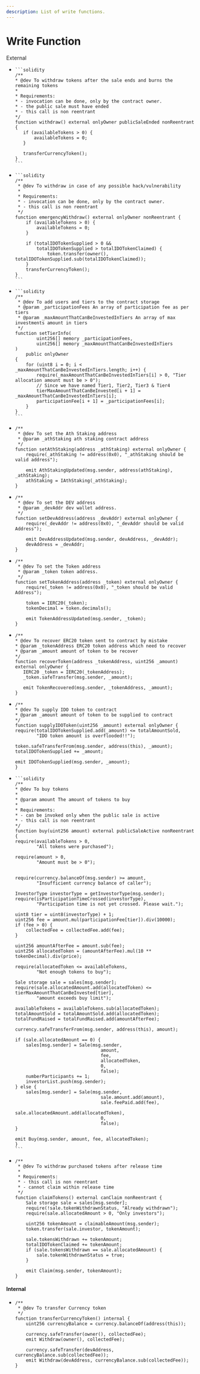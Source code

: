 ```yaml
---
description: List of write functions.
---
```


# Write Function

External

* ````solidity
  ```solidity
  /**
  * @dev To withdraw tokens after the sale ends and burns the remaining tokens
  *
  * Requirements:
  * - invocation can be done, only by the contract owner.
  * - the public sale must have ended
  * - this call is non reentrant
  */
  function withdraw() external onlyOwner publicSaleEnded nonReentrant {
     if (availableTokens > 0) {
         availableTokens = 0;
     }

     transferCurrencyToken();
  }
  ```
  ````
* ````solidity
  ```solidity
  /**
   * @dev To withdraw in case of any possible hack/vulnerability
   *
   * Requirements:
   * - invocation can be done, only by the contract owner.
   * - this call is non reentrant
   */
  function emergencyWithdraw() external onlyOwner nonReentrant {
      if (availableTokens > 0) {
          availableTokens = 0;
      }

      if (totalIDOTokenSupplied > 0 &&
          totalIDOTokenSupplied > totalIDOTokenClaimed) {
              token.transfer(owner(), totalIDOTokenSupplied.sub(totalIDOTokenClaimed));
      }
      transferCurrencyToken();
  }
  ```
  ````
* ````solidity
  ```solidity
  /**
   * @dev To add users and tiers to the contract storage
   * @param _participationFees An array of participation fee as per tiers
   * @param _maxAmountThatCanBeInvestedInTiers An array of max investments amount in tiers
   */
  function setTierInfo(
          uint256[] memory _participationFees,
          uint256[] memory _maxAmountThatCanBeInvestedInTiers
  )
      public onlyOwner
  {
      for (uint8 i = 0; i < _maxAmountThatCanBeInvestedInTiers.length; i++) {
          require(_maxAmountThatCanBeInvestedInTiers[i] > 0, "Tier allocation amount must be > 0");
          // Since we have named Tier1, Tier2, Tier3 & Tier4
          tierMaxAmountThatCanBeInvested[i + 1] = _maxAmountThatCanBeInvestedInTiers[i];
          participationFee[i + 1] = _participationFees[i];
      }
  }
  ```
  ````
* ```solidity
  /**
   * @dev To set the Ath Staking address
   * @param _athStaking ath staking contract address
   */
  function setAthStaking(address _athStaking) external onlyOwner {
      require(_athStaking != address(0x0), "_athStaking should be valid address");

      emit AthStakingUpdated(msg.sender, address(athStaking), _athStaking);
      athStaking = IAthStaking(_athStaking);
  }
  ```
* ```solidity
  /**
   * @dev To set the DEV address
   * @param _devAddr dev wallet address.
   */
  function setDevAddress(address _devAddr) external onlyOwner {
      require(_devAddr != address(0x0), "_devAddr should be valid Address");

      emit DevAddressUpdated(msg.sender, devAddress, _devAddr);
      devAddress = _devAddr;
  }
  ```
* ```solidity
  /**
   * @dev To set the Token address
   * @param _token token address.
   */
  function setTokenAddress(address _token) external onlyOwner {
      require(_token != address(0x0), "_token should be valid Address");

      token = IERC20(_token);
      tokenDecimal = token.decimals();

      emit TokenAddressUpdated(msg.sender, _token);
  }
  ```
* ```solidity
  /**
  * @dev To recover ERC20 token sent to contract by mistake
  * @param _tokenAddress ERC20 token address which need to recover
  * @param _amount amount of token to be recover
  */
  function recoverToken(address _tokenAddress, uint256 _amount) external onlyOwner {
     IERC20 _token = IERC20(_tokenAddress);
     _token.safeTransfer(msg.sender, _amount);

     emit TokenRecovered(msg.sender, _tokenAddress, _amount);
  }
  ```
* ```solidity
  /**
  * @dev To supply IDO token to contract
  * @param _amount amount of token to be supplied to contract
  */
  function supplyIDOToken(uint256 _amount) external onlyOwner {
  require(totalIDOTokenSupplied.add(_amount) <= totalAmountSold,
          "IDO token amount is overflooded!!");

  token.safeTransferFrom(msg.sender, address(this), _amount);
  totalIDOTokenSupplied += _amount;

  emit IDOTokenSupplied(msg.sender, _amount);
  }
  ```
* ````solidity
  ```solidity
  /**
  * @dev To buy tokens
  *
  * @param amount The amount of tokens to buy
  *
  * Requirements:
  * - can be invoked only when the public sale is active
  * - this call is non reentrant
  */
  function buy(uint256 amount) external publicSaleActive nonReentrant {
  require(availableTokens > 0,
          "All tokens were purchased");

  require(amount > 0,
          "Amount must be > 0");


  require(currency.balanceOf(msg.sender) >= amount,
          "Insufficient currency balance of caller");

  InvestorType investorType = getInvestorType(msg.sender);
  require(isParticipationTimeCrossed(investorType),
          "Participation time is not yet crossed. Please wait.");

  uint8 tier = uint8(investorType) + 1;
  uint256 fee = amount.mul(participationFee[tier]).div(10000);
  if (fee > 0) {
      collectedFee = collectedFee.add(fee);
  }

  uint256 amountAfterFee = amount.sub(fee);
  uint256 allocatedToken = (amountAfterFee).mul(10 ** tokenDecimal).div(price);

  require(allocatedToken <= availableTokens,
          "Not enough tokens to buy");

  Sale storage sale = sales[msg.sender];
  require(sale.allocatedAmount.add(allocatedToken) <= tierMaxAmountThatCanBeInvested[tier],
          "amount exceeds buy limit");

  availableTokens = availableTokens.sub(allocatedToken);
  totalAmountSold = totalAmountSold.add(allocatedToken);
  totalFundRaised = totalFundRaised.add(amountAfterFee);

  currency.safeTransferFrom(msg.sender, address(this), amount);

  if (sale.allocatedAmount == 0) {
      sales[msg.sender] = Sale(msg.sender,
                                  amount,
                                  fee,
                                  allocatedToken,
                                  0,
                                  false);
      numberParticipants += 1;
      investorList.push(msg.sender);
  } else {
      sales[msg.sender] = Sale(msg.sender,
                                  sale.amount.add(amount),
                                  sale.feePaid.add(fee),
                                  sale.allocatedAmount.add(allocatedToken),
                                  0,
                                  false);
  }

  emit Buy(msg.sender, amount, fee, allocatedToken);
  }
  ```
  ````
* ```solidity
  /**
   * @dev To withdraw purchased tokens after release time
   *
   * Requirements:
   * - this call is non reentrant
   * - cannot claim within release time
   */
  function claimTokens() external canClaim nonReentrant {
      Sale storage sale = sales[msg.sender];
      require(!sale.tokenWithdrawnStatus, "Already withdrawn");
      require(sale.allocatedAmount > 0, "Only investors");

      uint256 tokenAmount = claimableAmount(msg.sender);
      token.transfer(sale.investor, tokenAmount);

      sale.tokensWithdrawn += tokenAmount;
      totalIDOTokenClaimed += tokenAmount;
      if (sale.tokensWithdrawn == sale.allocatedAmount) {
          sale.tokenWithdrawnStatus = true;
      }

      emit Claim(msg.sender, tokenAmount);
  }
  ```

#### Internal

* ```solidity
  /**
   * @dev To transfer Currency token
   */
  function transferCurrencyToken() internal {
      uint256 currencyBalance = currency.balanceOf(address(this));

      currency.safeTransfer(owner(), collectedFee);
      emit Withdraw(owner(), collectedFee);

      currency.safeTransfer(devAddress, currencyBalance.sub(collectedFee));
      emit Withdraw(devAddress, currencyBalance.sub(collectedFee));
  }
  ```
